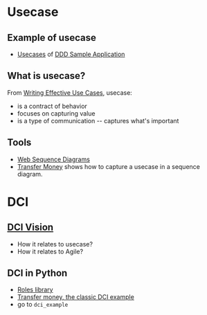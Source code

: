 Usecase
====

Example of usecase
----
* [Usecases](https://github.com/DCI/dci-sample/tree/master/java-qi4j/marc-grue/dcisample_b/src/main/resources/com/marcgrue/dcisample_b/context/usecase) of [DDD Sample Application](http://dddsample.sourceforge.net/index.html)


What is usecase?
----

From [Writing Effective Use Cases](http://www.amazon.com/Writing-Effective-Cases-Alistair-Cockburn/dp/0201702258/ref=sr_1_1?s=books&ie=UTF8&qid=1374026391&sr=1-1), usecase:

* is a contract of behavior
* focuses on capturing value
* is a type of communication -- captures what's important

Tools
----
* [Web Sequence Diagrams](http://www.websequencediagrams.com/)
* [Transfer Money](http://www.websequencediagrams.com/?lz=dGl0bGUgVHJhbnNmZXJNb25leQoKVXNlci0-K0NvbnRleHQ6IGNyZWF0ZShzb3VyY2UsIHNpbmspAB4HABsJcGVyZm9ybV90AEQHKGFtb3VudCkKCmFsdCBjAEUGCiAgAE4HLT5TAEkFOiAAIBEgIAAVBgAZCndpdGhkcmF3AA8UaW5rOiByZWNlaXZlAGsJZW5kCgoAYggtPlVzZXI6IGRvbmUKZGVzdHJveQCAfwg&s=rose) shows how to capture a usecase in a sequence diagram.

DCI
====

[DCI Vision](http://www.artima.com/articles/dci_vision.html)
----
* How it relates to usecase?
* How it relates to Agile?

DCI in Python
----
* [Roles library](https://pypi.python.org/pypi/roles)
* [Transfer money, the classic DCI example](https://github.com/amolenaar/roles/blob/master/example.py)
* go to `dci_example`

